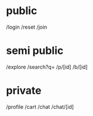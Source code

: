 # public
/login
/reset
/join

# semi public
/explore
/search?q=
/p/[id]
/b/[id]

# private
/profile
/cart
/chat
/chat/[id]